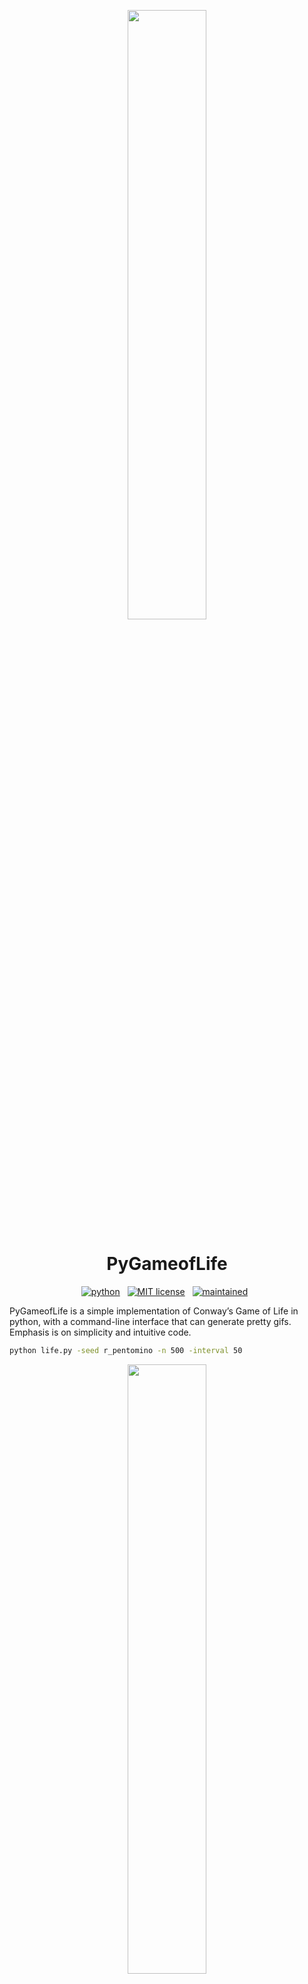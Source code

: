 <p align="center">
    <img width=50% src="https://github.com/robertmartin8/PyGameofLife/blob/master/media/logo.gif">
</p>

<h1 align="center"> PyGameofLife </h1>

<!-- buttons -->
<p align="center">
    <a href="https://www.python.org/">
        <img src="https://img.shields.io/badge/python-v3-blue.svg?style=for-the-badge"
            alt="python"></a> &nbsp;
    <a href="https://opensource.org/licenses/MIT">
        <img src="https://img.shields.io/badge/license-MIT-blue.svg?style=for-the-badge"
            alt="MIT license"></a> &nbsp;
    <a href="https://github.com/robertmartin8/PyPortfolioOpt/graphs/commit-activity">
        <img src="https://img.shields.io/badge/Maintained%3F-yes-blue.svg?style=for-the-badge"
            alt="maintained"></a> &nbsp;
</p>

PyGameofLife is a simple implementation of Conway’s Game of Life in python, with a command-line interface that can generate pretty gifs. Emphasis is on simplicity and intuitive code.

```bash
python life.py -seed r_pentomino -n 500 -interval 50
```

<p align="center">
    <img width=50% src="https://github.com/robertmartin8/PyGameofLife/blob/master/media/r_pentomino.gif">
</p>

# Contents

- [Getting started](#getting-started)
- [User guide](#user-guide)
    - [The seed](#the-seed)
    - [Size and position](#size-and-position)
    - [Colours](#colours)
    - [Animation paramaters](#animation-paramaters)
- [About](#about)

## Getting started

Because this is just a small educational script, I have chosen not to distribute it on PyPI. The only dependencies are `numpy` and `matplotlib`, which can be installed easily via `pip`:

```bash
pip install numpy matplotlib
```

To get started with PyGameofLife, navigate to a directory where you want to use the project, then clone it with:

```bash
git clone https://github.com/robertmartin8/PyGameofLife
```

Move into the directory that was just created (either through your filesystem or with `cd PyGameofLife`), and you are ready to go!

If you prefer to do things away from the command line, you can manually download it, unzip it, and move the folder somewhere convenient (preferably either the desktop or your home directory). Then, open up your command line, and `cd` to the correct directory. For example:

```bash
cd Users/your_username/Desktop/PyGameofLife-master
```

That's all. You can interface with PyGameofLife via the command line. As an example, try running the following:

```bash
python life.py
```

After a brief moment, you should see `infinite.gif` appear. Open the file with any gif viewer (your  browser should work):

<p align="center">
    <img width=50% src="https://github.com/robertmartin8/PyGameofLife/blob/master/media/infinite.gif">
</p>

There are many many things you can customise.

## User guide

If at any time you need a quick reference, just run the `help` command:

```bash
python life.py --help
```

Which will give you the following

```bash
usage: life.py [-h] [--universe-size UNIVERSE_SIZE] [-seed SEED] [-n N]
               [-quality QUALITY] [-cmap CMAP] [-interval INTERVAL]
               [--seed-position SEED_POSITION]

PyGameofLife. By default, produces 50 generations of the 'infinite' seed

optional arguments:
  -h, --help            show this help message and exit
  --universe-size UNIVERSE_SIZE
                        size of universe
  -seed SEED            seed for Life, see readme for list
  -n N                  number of universe iterations
  -quality QUALITY      image quality in DPI
  -cmap CMAP            colour scheme
  -interval INTERVAL    interval (in milliseconds) between iterations
  --seed-position SEED_POSITION
                        comma-separated coordinates of seed
```

However, I wll present some of the different options along with animations.

### The seed

This is arguably where all of the magic of Life lies: simple seeds can produce exceedingly complex behaviour (it can be used to build a [Turing machine](http://rendell-attic.org/gol/tm.htm)), which is near-impossible to predict just by looking at the seed.

A seed is just a starting pattern that is placed somewhere in the universe. There are a number of seeds built in, and they should be referred to by the names below.

```bash
{
    "diehard": [[0, 0, 0, 0, 0, 0, 1, 0],
                [1, 1, 0, 0, 0, 0, 0, 0],
                [0, 1, 0, 0, 0, 1, 1, 1]],

    "boat": [[1, 1, 0],
            [1, 0, 1],
            [0, 1, 0]],

    "r_pentomino": [[0, 1, 1],
                    [1, 1, 0],
                    [0, 1, 0]],

    "pentadecathlon": [[1, 1, 1, 1, 1, 1, 1, 1],
                    [1, 0, 1, 1, 1, 1, 0, 1],
                    [1, 1, 1, 1, 1, 1, 1, 1]],

    "beacon": [[1, 1, 0, 0],
            [1, 1, 0, 0],
            [0, 0, 1, 1],
            [0, 0, 1, 1]],

    "acorn": [[0, 1, 0, 0, 0, 0, 0],
            [0, 0, 0, 1, 0, 0, 0],
            [1, 1, 0, 0, 1, 1, 1]],

    "spaceship": [[0, 0, 1, 1, 0],
                [1, 1, 0, 1, 1],
                [1, 1, 1, 1, 0],
                [0, 1, 1, 0, 0]],

    "block_switch_engine": [[0, 0, 0, 0, 0, 0, 1, 0],
                            [0, 0, 0, 0, 1, 0, 1, 1],
                            [0, 0, 0, 0, 1, 0, 1, 0],
                            [0, 0, 0, 0, 1, 0, 0, 0],
                            [0, 0, 1, 0, 0, 0, 0, 0],
                            [1, 0, 1, 0, 0, 0, 0, 0]],

    "infinite": [[1, 1, 1, 0, 1],
                [1, 0, 0, 0, 0],
                [0, 0, 0, 1, 1],
                [0, 1, 1, 0, 1],
                [1, 0, 1, 0, 1]],
}
```

So you can do something like:

```bash
python life.py -seed diehard
```

<p align="center">
    <img width=50% src="https://github.com/robertmartin8/PyGameofLife/blob/master/media/infinite.gif">
</p>

If you'd like to add your own, the best way is to edit the source code and add your seed to the `seeds` dictionary at the top of `life.py`. By the way, if you try `boat` and it doesn't seem to be working, there's a [good reason](https://en.wikipedia.org/wiki/Conway%27s_Game_of_Life).

If you'd like to change the starting position of the seed, you can specify the coordinates (comma separated `x` and `y`) where the top-left of the seed will be placed.

```bash
python life.py -seed diehard --seed-position 20,20
```

### Size and position

By default, the size of the universe is 100x100. This is quite big relative to the size of most of the seeds, but is useful because many seed in Life produce quite expansive results. But say you want a nice picture of the beacon, which we know is roughly the shape of a 4x4 square. We therefore probably want a 6x6 universe, with the top-left of the seed pegged at coordinates (1,1), because indexing starts from 0 in python.

```bash
python life.py -seed beacon --universe-size 6,6  --seed-position 1,1
```

<p align="center">
    <img width=50% src="https://github.com/robertmartin8/PyGameofLife/blob/master/media/beacon.gif">
</p>

As seen above, if you want to change the size of size of the grid, you **must** also specify the starting coordinates of the seed, otherwise you will probably get a nasty error.

### Colours

Colours are amended with the `-cmap` flag. A list of all possible colourmaps can be found in the
[matplotlib documentation](https://matplotlib.org/examples/color/colormaps_reference.html). Note,
however, that you will only get the colours at each end of the spectrum, because the cells in
Life are either dead (0) or alive (1). Colourmaps can be reversed by appending `_r` to the name of the original colourmap. Please note that the cmap names are case sensitive.

```bash
python life.py -seed beacon -cmap plasma_r --universe-size 6,6  --seed-position 1,1
```

<p align="center">
    <img width=50% src="https://github.com/robertmartin8/PyGameofLife/blob/master/media/beacon_plasma.gif">
</p>

### Animation paramaters

The `-n` flag controls the number of iterations of Life that will produce the animation: the time taken to produce the animation grows linearly with the number of iterations.

`-interval` is quite useful, and changes the rate at which Life iterates. In the simple example of the beacon, you could increase the flashing frequency by reducing the interval.

Lastly, `-quality` dictates the image quality of the resulting animation. Be warned that higher DPI values greatly increase both the time taken to generate animations and the resulting fileszie.

## About

This is just a quick project to demonstrate the versatility of matplotlib's animation functions. PyGameofLife definitely doesn't represent the most efficient solution, but the code is readable and intuitive.

For a write-up explaining a little bit more about how the code works, check out the related [article](https://reasonabledeviations.science/2017/06/10/conway-python/) on my website.
